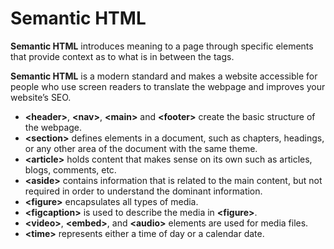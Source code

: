 # Semantic HTML

**Semantic HTML** introduces meaning to a page through specific elements that provide context as to what is in between the tags.

**Semantic HTML** is a modern standard and makes a website accessible for people who use screen readers to translate the webpage and improves your website’s SEO.

- **\<header>**, **\<nav>**, **\<main>** and **\<footer>** create the basic structure of the webpage.
- **\<section>** defines elements in a document, such as chapters, headings, or any other area of the document with the same theme.
- **\<article>** holds content that makes sense on its own such as articles, blogs, comments, etc.
- **\<aside>** contains information that is related to the main content, but not required in order to understand the dominant information.
- **\<figure>** encapsulates all types of media.
- **\<figcaption>** is used to describe the media in **\<figure>**.
- **\<video>**, **\<embed>**, and **\<audio>** elements are used for media files.
- **\<time>** represents either a time of day or a calendar date.
